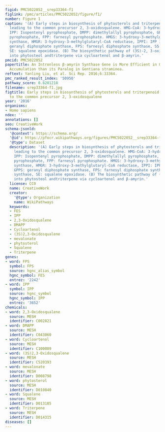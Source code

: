 ```yaml
---
figid: PMC5022052__srep33364-f1
figlink: /pmc/articles/PMC5022052/figure/f1/
number: Figure 1
caption: '(A) Early steps in biosynthesis of phytosterols and triterpenoid saponins
  leading to the common precursor 2, 3-oxidosqualene. HMG-CoA: 3-hydroxy-3-methylglutaryl-CoA,
  IPP: Isopentenyl pyrophosphate, DMPP: dimethylallyl pyrophosphate, GPP: geranyl
  pyrophosphate, FPP: farnesyl pyrophosphate. HMGS: 3-hydroxy-3-methylglutaryl-CoA
  synthase, HMGR: 3-hydroxy-3-methylglutaryl-CoA reductase, IPPI: IPP isomerase, GPPS:
  geranyl diphosphate synthase, FPS: farnesyl diphosphate synthase, SS: squalene synthase,
  SE: squalene epoxidase. (B) The biosynthetic pathway of (3S)-2, 3-oxidosqualene
  into phytosteol andtriterpene via cycloartenol and β-amyrin.'
pmcid: PMC5022052
papertitle: An Intronless β-amyrin Synthase Gene is More Efficient in Oleanolic Acid
  Accumulation than its Paralog in Gentiana straminea.
reftext: Yanling Liu, et al. Sci Rep. 2016;6:33364.
pmc_ranked_result_index: '50950'
pathway_score: 0.8201218
filename: srep33364-f1.jpg
figtitle: Early steps in biosynthesis of phytosterols and triterpenoid saponins leading
  to the common precursor 2, 3-oxidosqualene
year: '2016'
organisms:
- Homo sapiens
ndex: ''
annotations: []
seo: CreativeWork
schema-jsonld:
  '@context': https://schema.org/
  '@id': https://pfocr.wikipathways.org/figures/PMC5022052__srep33364-f1.html
  '@type': Dataset
  description: '(A) Early steps in biosynthesis of phytosterols and triterpenoid saponins
    leading to the common precursor 2, 3-oxidosqualene. HMG-CoA: 3-hydroxy-3-methylglutaryl-CoA,
    IPP: Isopentenyl pyrophosphate, DMPP: dimethylallyl pyrophosphate, GPP: geranyl
    pyrophosphate, FPP: farnesyl pyrophosphate. HMGS: 3-hydroxy-3-methylglutaryl-CoA
    synthase, HMGR: 3-hydroxy-3-methylglutaryl-CoA reductase, IPPI: IPP isomerase,
    GPPS: geranyl diphosphate synthase, FPS: farnesyl diphosphate synthase, SS: squalene
    synthase, SE: squalene epoxidase. (B) The biosynthetic pathway of (3S)-2, 3-oxidosqualene
    into phytosteol andtriterpene via cycloartenol and β-amyrin.'
  license: CC0
  name: CreativeWork
  creator:
    '@type': Organization
    name: WikiPathways
  keywords:
  - FES
  - IPP
  - 2,3-Oxidosqualene
  - DMAPP
  - Cycloartenol
  - (3S)2,3-Oxidosqualene
  - mevalonate
  - phytosterol
  - Squalene
  - Triterpene
genes:
- word: FPS
  symbol: FPS
  source: hgnc_alias_symbol
  hgnc_symbol: FES
  entrez: '2242'
- word: IPP
  symbol: IPP
  source: hgnc_symbol
  hgnc_symbol: IPP
  entrez: '3652'
chemicals:
- word: 2,3-Oxidosqualene
  source: MESH
  identifier: C002821
- word: DMAPP
  source: MESH
  identifier: C043060
- word: Cycloartenol
  source: MESH
  identifier: C100089
- word: (3S)2,3-Oxidosqualene
  source: MESH
  identifier: C520393
- word: mevalonate
  source: MESH
  identifier: D008798
- word: phytosterol
  source: MESH
  identifier: D010840
- word: Squalene
  source: MESH
  identifier: D013185
- word: Triterpene
  source: MESH
  identifier: D014315
diseases: []
---
```


